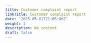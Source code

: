 ```yaml
---
title: Customer complaint report
linkTitle: Customer complaint report
date: '2025-05-01T21:05:00Z'
weight: 1
description: No content
draft: false
---
```




